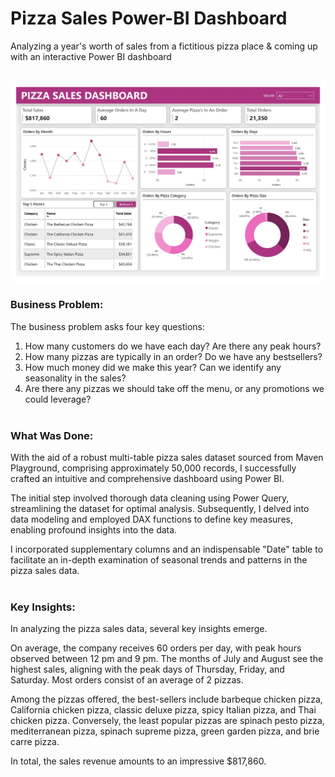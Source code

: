 # Pizza Sales Power-BI Dashboard
Analyzing a year's worth of sales from a fictitious pizza place &amp; coming up with an interactive Power BI dashboard<br><br>

<img src="https://github.com/Ubaid-The-Data-Scientist/Pizza-Sales-PowerBI-Dashboard/blob/main/Dashboard.jpg" alt="alternative_text">



### **Business Problem:**<br>
The business problem asks four key questions:
1. How many customers do we have each day? Are there any peak hours?<br>
2. How many pizzas are typically in an order? Do we have any bestsellers?<br>
3. How much money did we make this year? Can we identify any seasonality in the sales?<br>
4. Are there any pizzas we should take off the menu, or any promotions we could leverage?<br><br>

### **What Was Done:**<br>
With the aid of a robust multi-table pizza sales dataset sourced from Maven Playground, comprising approximately 50,000 records, I successfully crafted an intuitive and comprehensive dashboard using Power BI.

The initial step involved thorough data cleaning using Power Query, streamlining the dataset for optimal analysis. Subsequently, I delved into data modeling and employed DAX functions to define key measures, enabling profound insights into the data.

I incorporated supplementary columns and an indispensable "Date" table to facilitate an in-depth examination of seasonal trends and patterns in the pizza sales data.<br><br>

### **Key Insights:**<br>
In analyzing the pizza sales data, several key insights emerge.

On average, the company receives 60 orders per day, with peak hours observed between 12 pm and 9 pm. The months of July and August see the highest sales, aligning with the peak days of Thursday, Friday, and Saturday. Most orders consist of an average of 2 pizzas.

Among the pizzas offered, the best-sellers include barbeque chicken pizza, California chicken pizza, classic deluxe pizza, spicy Italian pizza, and Thai chicken pizza. Conversely, the least popular pizzas are spinach pesto pizza, mediterranean pizza, spinach supreme pizza, green garden pizza, and brie carre pizza.

In total, the sales revenue amounts to an impressive $817,860.
